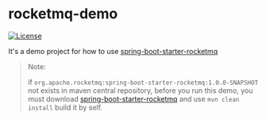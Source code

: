 # rocketmq-demo

[![License](https://img.shields.io/badge/license-Apache--2.0-blue.svg)](https://www.apache.org/licenses/LICENSE-2.0.html)

It's a demo project for how to use [spring-boot-starter-rocketmq](https://github.com/apache/rocketmq-externals/tree/master/rocketmq-spring-boot-starter) 

> Note:
>
> if `org.apache.rocketmq:spring-boot-starter-rocketmq:1.0.0-SNAPSHOT` not exists in maven central repository, before you run this demo, you must download [spring-boot-starter-rocketmq](https://github.com/apache/rocketmq-externals/tree/master/rocketmq-spring-boot-starter) and use `mvn clean install` build it by self.
